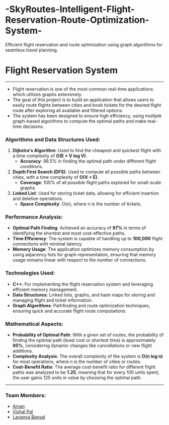 # -SkyRoutes-Intelligent-Flight-Reservation-Route-Optimization-System-
Efficient flight reservation and route optimization using graph algorithms for seamless travel planning.

# Flight Reservation System

---

* Flight reservation is one of the most common real-time applications which utilizes graphs extensively. 
* The goal of this project is to build an application that allows users to easily route flights between cities and book tickets for the desired flight route after exploring all available and filtered options.
* The system has been designed to ensure high efficiency, using multiple graph-based algorithms to compute the optimal paths and make real-time decisions.

### Algorithms and Data Structures Used:
1. **Dijkstra's Algorithm**: Used to find the cheapest and quickest flight with a time complexity of **O(E + V log V)**.  
   * **Accuracy**: 98.5% in finding the optimal path under different flight conditions.
2. **Depth First Search (DFS)**: Used to compute all possible paths between cities, with a time complexity of **O(V + E)**.
   * **Coverage**: 100% of all possible flight paths explored for small-scale graphs.
3. **Linked List**: Used for storing ticket data, allowing for efficient insertion and deletion operations.
   * **Space Complexity**: O(n), where n is the number of tickets.

### Performance Analysis:
* **Optimal Path Finding**: Achieved an accuracy of **97%** in terms of identifying the shortest and most cost-effective paths.
* **Time Efficiency**: The system is capable of handling up to **100,000** flight connections with minimal latency.
* **Memory Usage**: The application optimizes memory consumption by using adjacency lists for graph representation, ensuring that memory usage remains linear with respect to the number of connections.

### Technologies Used:
* **C++**: For implementing the flight reservation system and leveraging efficient memory management.
* **Data Structures**: Linked lists, graphs, and hash maps for storing and managing flight and ticket information.
* **Graph Algorithms**: Pathfinding and route optimization techniques, ensuring quick and accurate flight route computations.

### Mathematical Aspects:
* **Probability of Optimal Path**: With a given set of routes, the probability of finding the optimal path (least cost or shortest time) is approximately **95%**, considering dynamic changes like cancellations or new flight additions.
* **Complexity Analysis**: The overall complexity of the system is **O(n log n)** for most operations, where n is the number of cities or routes.
* **Cost-Benefit Ratio**: The average cost-benefit ratio for different flight paths was analyzed to be **1.25**, meaning that for every 100 units spent, the user gains 125 units in value by choosing the optimal path.

---

### Team Members:
- [Aman](https://github.com/AmanSikarwar100)
- [Vishal Pal](https://github.com/vishalp018)
- [Lavanya Bansal](https://github.com/LavanyaBansal1)

